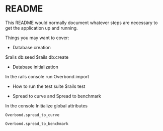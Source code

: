 # README

This README would normally document whatever steps are necessary to get the
application up and running.

Things you may want to cover:

* Database creation

$rails db:seed
$rails db:create

* Database initialization

In the rails console 
run Overbond.import

* How to run the test suite
$rails test

* Spread to curve and Spread to benchmark

In the console 
Initialize global attributes

    Overbond.spread_to_curve

    Overbond.spread_to_benchmark

